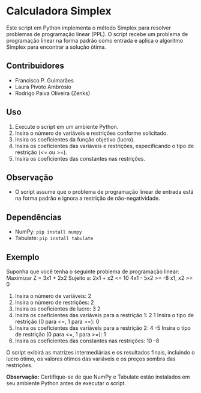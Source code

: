 # Calculadora Simplex

Este script em Python implementa o método Simplex para resolver problemas de programação linear (PPL). O script recebe um problema de programação linear na forma padrão como entrada e aplica o algoritmo Simplex para encontrar a solução ótima.

## Contribuidores
- Francisco P. Guimarães
- Laura Pivoto Ambrósio
- Rodrigo Paiva Oliveira (Zenks)

## Uso
1. Execute o script em um ambiente Python.
2. Insira o número de variáveis e restrições conforme solicitado.
3. Insira os coeficientes da função objetivo (lucro).
4. Insira os coeficientes das variáveis e restrições, especificando o tipo de restrição (<= ou >=).
5. Insira os coeficientes das constantes nas restrições.

## Observação
- O script assume que o problema de programação linear de entrada está na forma padrão e ignora a restrição de não-negatividade.

## Dependências
- NumPy: `pip install numpy`
- Tabulate: `pip install tabulate`

## Exemplo
Suponha que você tenha o seguinte problema de programação linear:
Maximizar Z = 3x1 + 2x2
Sujeito a:
2x1 + x2 <= 10
4x1 - 5x2 >= -8
x1, x2 >= 0

1. Insira o número de variáveis: 2
2. Insira o número de restrições: 2
3. Insira os coeficientes de lucro: 3 2
4. Insira os coeficientes das variáveis para a restrição 1: 2 1
   Insira o tipo de restrição (0 para <=, 1 para >=): 0
5. Insira os coeficientes das variáveis para a restrição 2: 4 -5
   Insira o tipo de restrição (0 para <=, 1 para >=): 1
6. Insira os coeficientes das constantes nas restrições: 10 -8

O script exibirá as matrizes intermediárias e os resultados finais, incluindo o lucro ótimo, os valores ótimos das variáveis e os preços sombra das restrições.

**Observação:** Certifique-se de que NumPy e Tabulate estão instalados em seu ambiente Python antes de executar o script.
